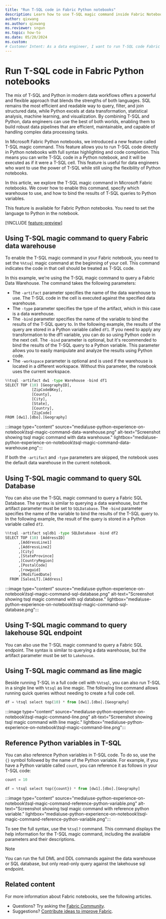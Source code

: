 ```yaml
---
title: "Run T-SQL code in Fabric Python notebooks"
description: Learn how to use T-SQL magic command inside Fabric Notebook to for achieve the mix-programming experience between T-SQL and Python.
author: qixwang
ms.author: qixwang
ms.reviewer: sngun
ms.topic: how-to
ms.date: 05/20/2024
ms.custom: 
# Customer Intent: As a data engineer, I want to run T-SQL code Fabric notebooks, manage queries, and perform cross datawarehouse queries.
---
```


# Run T-SQL code in Fabric Python notebooks

The mix of T-SQL and Python in modern data workflows offers a powerful and flexible approach that blends the strengths of both languages. SQL remains the most efficient and readable way to query, filter, and join structured data, while Python excels at data transformation, statistical analysis, machine learning, and visualization. By combining T-SQL and Python, data engineers can use the best of both worlds, enabling them to build robust data pipelines that are efficient, maintainable, and capable of handling complex data processing tasks.

In Microsoft Fabric Python notebooks, we introduced a new feature called T-SQL magic command. This feature allows you to run T-SQL code directly in Python notebooks with full syntax highlighting and code completion. This means you can write T-SQL code in a Python notebook, and it will be executed as if it were a T-SQL cell. This feature is useful for data engineers who want to use the power of T-SQL while still using the flexibility of Python notebooks.

In this article, we explore the T-SQL magic command in Microsoft Fabric notebooks. We cover how to enable this command, specify which warehouse to use, and how to bind the results of T-SQL queries to Python variables.

This feature is available for Fabric Python notebooks. You need to set the language to Python in the notebook.

[!INCLUDE [feature-preview](../includes/feature-preview-note.md)]

## Using T-SQL magic command to query Fabric data warehouse

To enable the T-SQL magic command in your Fabric notebook, you need to set the `%%tsql` magic command at the beginning of your cell. This command indicates the code in that cell should be treated as T-SQL code.

In this example, we're using the T-SQL magic command to query a Fabric Data Warehouse. The command takes the following parameters:

* The `-artifact` parameter specifies the name of the data warehouse to use. The T-SQL code in the cell is executed against the specified data warehouse.
* The `-type` parameter specifies the type of the artifact, which in this case is a data warehouse.
* The `-bind` parameter specifies the name of the variable to bind the results of the T-SQL query to. In the following example, the results of the query are stored in a Python variable called `df1`. If you need to apply any transformation to the df1 variable, you can do so using Python code in the next cell. The `-bind` parameter is optional, but it's recommended to bind the results of the T-SQL query to a Python variable. This parameter allows you to easily manipulate and analyze the results using Python code.
* The `-workspace` parameter is optional and is used if the warehouse is located in a different workspace. Without this parameter, the notebook uses the current workspace.

```python
%%tsql -artifact dw1 -type Warehouse -bind df1
SELECT TOP (10) [GeographyID],
			[ZipCodeBKey],
			[County],
			[City],
			[State],
			[Country],
			[ZipCode]
FROM [dw1].[dbo].[Geography]
```

:::image type="content" source="media\use-python-experience-on-notebook\tsql-magic-command-data-warehouse.png" alt-text="Screenshot showing tsql magic command with data warehouse." lightbox="media\use-python-experience-on-notebook\tsql-magic-command-data-warehouse.png":::

If both the `-artifact` and `-type` parameters are skipped, the notebook uses the default data warehouse in the current notebook. 

## Using T-SQL magic command to query SQL Database

You can also use the T-SQL magic command to query a Fabric SQL Database. The syntax is similar to querying a data warehouse, but the artifact parameter must be set to `SQLDatabase`. The `-bind` parameter specifies the name of the variable to bind the results of the T-SQL query to. In the following example, the result of the query is stored in a Python variable called `df2`.

```python
%%tsql -artifact sqldb1 -type SQLDatabase -bind df2
SELECT TOP (10) [AddressID]
      ,[AddressLine1]
      ,[AddressLine2]
      ,[City]
      ,[StateProvince]
      ,[CountryRegion]
      ,[PostalCode]
      ,[rowguid]
      ,[ModifiedDate]
  FROM [SalesLT].[Address]
```

:::image type="content" source="media\use-python-experience-on-notebook\tsql-magic-command-sql-database.png" alt-text="Screenshot showing tsql magic command with sql database." lightbox="media\use-python-experience-on-notebook\tsql-magic-command-sql-database.png":::

## Using T-SQL magic command to query lakehouse SQL endpoint

You can also use the T-SQL magic command to query a Fabric SQL endpoint. The syntax is similar to querying a data warehouse, but the artifact parameter must be set to `Lakehouse`.

## Using T-SQL magic command as line magic

Beside running T-SQL in a full code cell with `%%tsql`, you can also run T-SQL in a single line with `%tsql` as line magic. The following line command allows running quick queries without needing to create a full code cell.

```python
df = %tsql select top(10) * from [dw1].[dbo].[Geography]
```

:::image type="content" source="media\use-python-experience-on-notebook\tsql-magic-command-line.png" alt-text="Screenshot showing tsql magic command with line magic." lightbox="media\use-python-experience-on-notebook\tsql-magic-command-line.png":::

## Reference Python variables in T-SQL

You can also reference Python variables in T-SQL code. To do so, use the `{}` symbol followed by the name of the Python variable. For example, if you have a Python variable called `count`, you can reference it as follows in your T-SQL code:

```python
count = 10

df = %tsql select top({count}) * from [dw1].[dbo].[Geography]
```

:::image type="content" source="media\use-python-experience-on-notebook\tsql-magic-command-reference-python-variable.png" alt-text="Screenshot showing tsql magic command with reference python variable." lightbox="media\use-python-experience-on-notebook\tsql-magic-command-reference-python-variable.png":::

To see the full syntax, use the `%tsql?` command. This command displays the help information for the T-SQL magic command, including the available parameters and their descriptions.

> [!NOTE]
> You can run the full DML and DDL commands against the data warehouse or SQL database, but only read-only query against the lakehouse sql endpoint.

## Related content

For more information about Fabric notebooks, see the following articles.

* Questions? Try asking the [Fabric Community](https://community.fabric.microsoft.com/).
* Suggestions? [Contribute ideas to improve Fabric](https://ideas.fabric.microsoft.com/).
